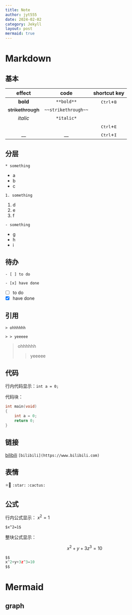 ```yaml
---
title: Note
author: jyt555
date: 2024-02-02
category: Jekyll
layout: post
mermaid: true
---
```


# Markdown

## 基本

|effect|code|shortcut key|
|:--:|:--:|:--:|
|**bold**|`**bold**`|<kbd>Ctrl</kbd>+<kbd>B</kbd>|
|~~strikethrough~~|`~~strikethrough~~`||
|*italic*|`*italic*`||
|` `|` `|<kbd>Ctrl</kbd>+<kbd>E</kbd>|
|__|__|<kbd>Ctrl</kbd>+<kbd>I</kbd>|

## 分层

`* something`
* a
* b
* c

`1. something`
1. d
2. e
3. f

`- something`
- g
- h
- i

## 待办

`- [ ] to do`

`- [x] have done`
- [ ] to do
- [x] have done

## 引用

`> ohhhhhh`

`> > yeeeee`
> ohhhhhh
> > yeeeee

## 代码

行内代码显示：`int a = 0;`

代码块：

```c
int main(void)
{
    int a = 0;
    return 0;
}
```

## 链接

[bilibili](https://www.bilibili.com)
`[bilibili](https://www.bilibili.com)`

## 表情

:star::cactus:
`:star:` `:cactus:`

## 公式

行内公式显示： $x^2=1$

`$x^2=1$`

整块公式显示：

$$
x^2+y+3z^3=10
$$

```c
$$
x^2+y+3z^3=10
$$
```

# Mermaid

## graph
